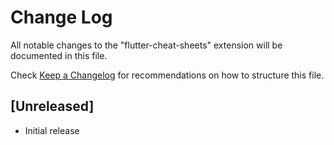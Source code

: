 # Change Log

All notable changes to the "flutter-cheat-sheets" extension will be documented in this file.

Check [Keep a Changelog](http://keepachangelog.com/) for recommendations on how to structure this file.

## [Unreleased]

- Initial release